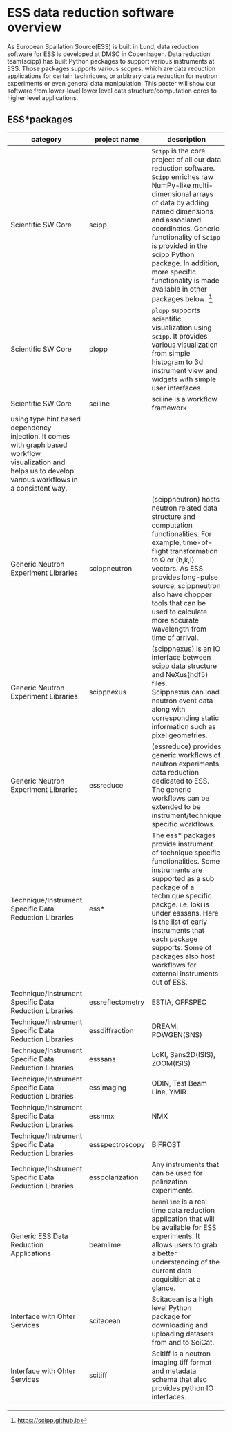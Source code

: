 # ESS data reduction software overview

As European Spallation Source(ESS) is built in Lund,
data reduction software for ESS is developed at DMSC in Copenhagen.
Data reduction team(scipp) has built Python packages to support various instruments at ESS.
Those packages supports various scopes, which are data reduction applications for certain techniques,
or arbitrary data reduction for neutron experiments or even general data manipulation. This poster will show
our software from lower-level lower level data structure/computation cores to higher level applications.

## ESS*packages

| category | project name | description |
| -------- | ------------ | ----------- |
| Scientific SW Core | scipp | `Scipp` is the core project of all our data reduction software. <br>`Scipp` enriches raw NumPy-like multi-dimensional arrays of data by adding named dimensions and associated coordinates. Generic functionality of `Scipp` is provided in the scipp Python package. In addition, more specific functionality is made available in other packages below. [^1]  |
| Scientific SW Core | plopp | `plopp` supports scientific visualization using `scipp`. It provides various visualization from simple histogram to 3d instrument view and widgets with simple user interfaces. |
| Scientific SW Core | sciline | sciline is a workflow framework
using type hint based dependency injection. It comes with graph based workflow visualization and helps us to develop various workflows in a consistent way. |
| Generic Neutron Experiment Libraries | scippneutron | (scippneutron) hosts neutron related data structure and computation functionalities. For example, time-of-flight transformation to Q or (h,k,l) vectors. As ESS provides long-pulse source, scippneutron also have chopper tools that can be used to calculate more accurate wavelength from time of arrival. |
| Generic Neutron Experiment Libraries | scippnexus | (scippnexus) is an IO interface between scipp data structure and NeXus(hdf5) files. <br> Scippnexus can load neutron event data along with corresponding static information such as pixel geometries. |
| Generic Neutron Experiment Libraries | essreduce | (essreduce) provides generic workflows of neutron experiments data reduction dedicated to ESS. The generic workflows can be extended to be instrument/technique specific workflows. |
| Technique/Instrument Specific Data Reduction Libraries | ess* | The ess* packages provide instrument of technique specific functionalities. Some instruments are supported as a sub package of a technique specific packge. i.e. loki is under esssans. Here is the list of early instruments that each package supports. Some of packages also host workflows for external instruments out of ESS. |
| Technique/Instrument Specific Data Reduction Libraries | essreflectometry | ESTIA, OFFSPEC |
| Technique/Instrument Specific Data Reduction Libraries | essdiffraction | DREAM, POWGEN(SNS)  |
| Technique/Instrument Specific Data Reduction Libraries | esssans | LoKI, Sans2D(ISIS), ZOOM(ISIS) |
| Technique/Instrument Specific Data Reduction Libraries | essimaging | ODIN, Test Beam Line, YMIR |
| Technique/Instrument Specific Data Reduction Libraries | essnmx | NMX |
| Technique/Instrument Specific Data Reduction Libraries | essspectroscopy | BIFROST |
| Technique/Instrument Specific Data Reduction Libraries | esspolarization | Any instruments that can be used for polirization experiments. |
| Generic ESS Data Reduction Applications | beamlime | `beamlime` is a real time data reduction application that will be available for ESS experiments. It allows users to grab a better understanding of the current data acquisition at a glance. |
| Interface with Ohter Services | scitacean | Scitacean is a high level Python package for downloading and uploading datasets from and to SciCat.|
| Interface with Ohter Services | scitiff | Scitiff is a neutron imaging tiff format and metadata schema that also provides python IO interfaces. |

[^1]: https://scipp.github.io
